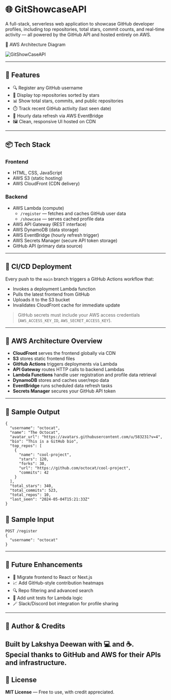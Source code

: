 
# 🌐 GitShowcaseAPI

A full-stack, serverless web application to showcase GitHub developer profiles, including top repositories, total stars, commit counts, and real-time activity — all powered by the GitHub API and hosted entirely on AWS.

🧠 AWS Architecture Diagram

![GitShowCaseAPI](https://github.com/user-attachments/assets/54aa061a-7444-4c19-937f-47720299ea4c)

---

## 🧩 Features

- 🔍 Register any GitHub username
- 🌟 Display top repositories sorted by stars
- 📊 Show total stars, commits, and public repositories
- ⏱️ Track recent GitHub activity (last seen date)
- 🔁 Hourly data refresh via AWS EventBridge
- 🖼️ Clean, responsive UI hosted on CDN

---

## 📦 Tech Stack

### Frontend

- HTML, CSS, JavaScript
- AWS S3 (static hosting)
- AWS CloudFront (CDN delivery)

### Backend

- AWS Lambda (compute)
  - `/register` — fetches and caches GitHub user data
  - `/showcase` — serves cached profile data
- AWS API Gateway (REST interface)
- AWS DynamoDB (data storage)
- AWS EventBridge (hourly refresh trigger)
- AWS Secrets Manager (secure API token storage)
- GitHub API (primary data source)

---

## 🔄 CI/CD Deployment

Every push to the `main` branch triggers a GitHub Actions workflow that:

- Invokes a deployment Lambda function
- Pulls the latest frontend from GitHub
- Uploads it to the S3 bucket
- Invalidates CloudFront cache for immediate update

> GitHub secrets must include your AWS access credentials (`AWS_ACCESS_KEY_ID`, `AWS_SECRET_ACCESS_KEY`).

---

## 🧠 AWS Architecture Overview

- **CloudFront** serves the frontend globally via CDN
- **S3** stores static frontend files
- **GitHub Actions** triggers deployments via Lambda
- **API Gateway** routes HTTP calls to backend Lambdas
- **Lambda Functions** handle user registration and profile data retrieval
- **DynamoDB** stores and caches user/repo data
- **EventBridge** runs scheduled data refresh tasks
- **Secrets Manager** secures your GitHub API token

---

## 🧪 Sample Output

```
{
  "username": "octocat",
  "name": "The Octocat",
  "avatar_url": "https://avatars.githubusercontent.com/u/583231?v=4",
  "bio": "This is a GitHub bio",
  "top_repos": [
    {
      "name": "cool-project",
      "stars": 120,
      "forks": 30,
      "url": "https://github.com/octocat/cool-project",
      "commits": 42
    }
  ],
  "total_stars": 340,
  "total_commits": 523,
  "total_repos": 10,
  "last_seen": "2024-05-04T15:21:33Z"
}
```

## 🧪 Sample Input   

```
POST /register
{
  "username": "octocat"
}
```


   ---

## 🌱 Future Enhancements

- 🌈 Migrate frontend to React or Next.js
- 📈 Add GitHub-style contribution heatmaps
- 🔍 Repo filtering and advanced search
- 🧪 Add unit tests for Lambda logic
- 🪄 Slack/Discord bot integration for profile sharing

---

## 🙌 Author & Credits

Built by Lakshya Deewan with 💻 and ☕.  
Special thanks to **GitHub** and **AWS** for their APIs and infrastructure.
---
## 📄 License

**MIT License** — Free to use, with credit appreciated.


